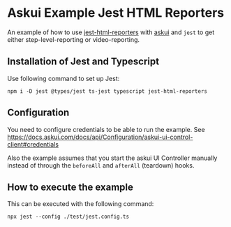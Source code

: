# Askui Example Jest HTML Reporters

An example of how to use [jest-html-reporters](https://github.com/Hazyzh/jest-html-reporters) with [askui](https://github.com/askui/askui) and `jest` to get either step-level-reporting or video-reporting.

## Installation of Jest and Typescript

Use following command to set up Jest:
```shell
npm i -D jest @types/jest ts-jest typescript jest-html-reporters
```

## Configuration

You need to configure credentials to be able to run the example. See https://docs.askui.com/docs/api/Configuration/askui-ui-control-client#credentials

Also the example assumes that you start the askui UI Controller manually instead of through the `beforeAll` and `afterAll` (teardown) hooks.

## How to execute the example

This can be executed with the following command:
```shell
npx jest --config ./test/jest.config.ts
```
